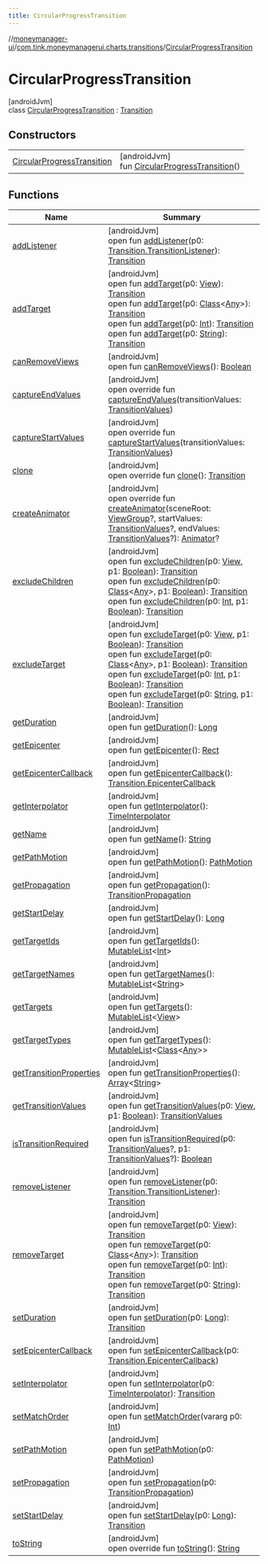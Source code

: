 ```yaml
---
title: CircularProgressTransition
---
```

//[moneymanager-ui](../../../index.html)/[com.tink.moneymanagerui.charts.transitions](../index.html)/[CircularProgressTransition](index.html)



# CircularProgressTransition



[androidJvm]\
class [CircularProgressTransition](index.html) : [Transition](https://developer.android.com/reference/kotlin/android/transition/Transition.html)



## Constructors


| | |
|---|---|
| [CircularProgressTransition](-circular-progress-transition.html) | [androidJvm]<br>fun [CircularProgressTransition](-circular-progress-transition.html)() |


## Functions


| Name | Summary |
|---|---|
| [addListener](index.html#739290687%2FFunctions%2F1000845458) | [androidJvm]<br>open fun [addListener](index.html#739290687%2FFunctions%2F1000845458)(p0: [Transition.TransitionListener](https://developer.android.com/reference/kotlin/android/transition/Transition.TransitionListener.html)): [Transition](https://developer.android.com/reference/kotlin/android/transition/Transition.html) |
| [addTarget](index.html#1835079689%2FFunctions%2F1000845458) | [androidJvm]<br>open fun [addTarget](index.html#1835079689%2FFunctions%2F1000845458)(p0: [View](https://developer.android.com/reference/kotlin/android/view/View.html)): [Transition](https://developer.android.com/reference/kotlin/android/transition/Transition.html)<br>open fun [addTarget](index.html#907758513%2FFunctions%2F1000845458)(p0: [Class](https://developer.android.com/reference/kotlin/java/lang/Class.html)&lt;[Any](https://kotlinlang.org/api/latest/jvm/stdlib/kotlin/-any/index.html)&gt;): [Transition](https://developer.android.com/reference/kotlin/android/transition/Transition.html)<br>open fun [addTarget](index.html#-1277862456%2FFunctions%2F1000845458)(p0: [Int](https://kotlinlang.org/api/latest/jvm/stdlib/kotlin/-int/index.html)): [Transition](https://developer.android.com/reference/kotlin/android/transition/Transition.html)<br>open fun [addTarget](index.html#-577420134%2FFunctions%2F1000845458)(p0: [String](https://kotlinlang.org/api/latest/jvm/stdlib/kotlin/-string/index.html)): [Transition](https://developer.android.com/reference/kotlin/android/transition/Transition.html) |
| [canRemoveViews](index.html#36733892%2FFunctions%2F1000845458) | [androidJvm]<br>open fun [canRemoveViews](index.html#36733892%2FFunctions%2F1000845458)(): [Boolean](https://kotlinlang.org/api/latest/jvm/stdlib/kotlin/-boolean/index.html) |
| [captureEndValues](capture-end-values.html) | [androidJvm]<br>open override fun [captureEndValues](capture-end-values.html)(transitionValues: [TransitionValues](https://developer.android.com/reference/kotlin/android/transition/TransitionValues.html)) |
| [captureStartValues](capture-start-values.html) | [androidJvm]<br>open override fun [captureStartValues](capture-start-values.html)(transitionValues: [TransitionValues](https://developer.android.com/reference/kotlin/android/transition/TransitionValues.html)) |
| [clone](index.html#1599221439%2FFunctions%2F1000845458) | [androidJvm]<br>open override fun [clone](index.html#1599221439%2FFunctions%2F1000845458)(): [Transition](https://developer.android.com/reference/kotlin/android/transition/Transition.html) |
| [createAnimator](create-animator.html) | [androidJvm]<br>open override fun [createAnimator](create-animator.html)(sceneRoot: [ViewGroup](https://developer.android.com/reference/kotlin/android/view/ViewGroup.html)?, startValues: [TransitionValues](https://developer.android.com/reference/kotlin/android/transition/TransitionValues.html)?, endValues: [TransitionValues](https://developer.android.com/reference/kotlin/android/transition/TransitionValues.html)?): [Animator](https://developer.android.com/reference/kotlin/android/animation/Animator.html)? |
| [excludeChildren](index.html#158408340%2FFunctions%2F1000845458) | [androidJvm]<br>open fun [excludeChildren](index.html#158408340%2FFunctions%2F1000845458)(p0: [View](https://developer.android.com/reference/kotlin/android/view/View.html), p1: [Boolean](https://kotlinlang.org/api/latest/jvm/stdlib/kotlin/-boolean/index.html)): [Transition](https://developer.android.com/reference/kotlin/android/transition/Transition.html)<br>open fun [excludeChildren](index.html#2080141996%2FFunctions%2F1000845458)(p0: [Class](https://developer.android.com/reference/kotlin/java/lang/Class.html)&lt;[Any](https://kotlinlang.org/api/latest/jvm/stdlib/kotlin/-any/index.html)&gt;, p1: [Boolean](https://kotlinlang.org/api/latest/jvm/stdlib/kotlin/-boolean/index.html)): [Transition](https://developer.android.com/reference/kotlin/android/transition/Transition.html)<br>open fun [excludeChildren](index.html#-1983859549%2FFunctions%2F1000845458)(p0: [Int](https://kotlinlang.org/api/latest/jvm/stdlib/kotlin/-int/index.html), p1: [Boolean](https://kotlinlang.org/api/latest/jvm/stdlib/kotlin/-boolean/index.html)): [Transition](https://developer.android.com/reference/kotlin/android/transition/Transition.html) |
| [excludeTarget](index.html#-452859774%2FFunctions%2F1000845458) | [androidJvm]<br>open fun [excludeTarget](index.html#-452859774%2FFunctions%2F1000845458)(p0: [View](https://developer.android.com/reference/kotlin/android/view/View.html), p1: [Boolean](https://kotlinlang.org/api/latest/jvm/stdlib/kotlin/-boolean/index.html)): [Transition](https://developer.android.com/reference/kotlin/android/transition/Transition.html)<br>open fun [excludeTarget](index.html#545532698%2FFunctions%2F1000845458)(p0: [Class](https://developer.android.com/reference/kotlin/java/lang/Class.html)&lt;[Any](https://kotlinlang.org/api/latest/jvm/stdlib/kotlin/-any/index.html)&gt;, p1: [Boolean](https://kotlinlang.org/api/latest/jvm/stdlib/kotlin/-boolean/index.html)): [Transition](https://developer.android.com/reference/kotlin/android/transition/Transition.html)<br>open fun [excludeTarget](index.html#-1168434571%2FFunctions%2F1000845458)(p0: [Int](https://kotlinlang.org/api/latest/jvm/stdlib/kotlin/-int/index.html), p1: [Boolean](https://kotlinlang.org/api/latest/jvm/stdlib/kotlin/-boolean/index.html)): [Transition](https://developer.android.com/reference/kotlin/android/transition/Transition.html)<br>open fun [excludeTarget](index.html#-130346159%2FFunctions%2F1000845458)(p0: [String](https://kotlinlang.org/api/latest/jvm/stdlib/kotlin/-string/index.html), p1: [Boolean](https://kotlinlang.org/api/latest/jvm/stdlib/kotlin/-boolean/index.html)): [Transition](https://developer.android.com/reference/kotlin/android/transition/Transition.html) |
| [getDuration](index.html#212189810%2FFunctions%2F1000845458) | [androidJvm]<br>open fun [getDuration](index.html#212189810%2FFunctions%2F1000845458)(): [Long](https://kotlinlang.org/api/latest/jvm/stdlib/kotlin/-long/index.html) |
| [getEpicenter](index.html#-2142650495%2FFunctions%2F1000845458) | [androidJvm]<br>open fun [getEpicenter](index.html#-2142650495%2FFunctions%2F1000845458)(): [Rect](https://developer.android.com/reference/kotlin/android/graphics/Rect.html) |
| [getEpicenterCallback](index.html#1327989436%2FFunctions%2F1000845458) | [androidJvm]<br>open fun [getEpicenterCallback](index.html#1327989436%2FFunctions%2F1000845458)(): [Transition.EpicenterCallback](https://developer.android.com/reference/kotlin/android/transition/Transition.EpicenterCallback.html) |
| [getInterpolator](index.html#-867325409%2FFunctions%2F1000845458) | [androidJvm]<br>open fun [getInterpolator](index.html#-867325409%2FFunctions%2F1000845458)(): [TimeInterpolator](https://developer.android.com/reference/kotlin/android/animation/TimeInterpolator.html) |
| [getName](index.html#-1314941477%2FFunctions%2F1000845458) | [androidJvm]<br>open fun [getName](index.html#-1314941477%2FFunctions%2F1000845458)(): [String](https://kotlinlang.org/api/latest/jvm/stdlib/kotlin/-string/index.html) |
| [getPathMotion](index.html#-421553301%2FFunctions%2F1000845458) | [androidJvm]<br>open fun [getPathMotion](index.html#-421553301%2FFunctions%2F1000845458)(): [PathMotion](https://developer.android.com/reference/kotlin/android/transition/PathMotion.html) |
| [getPropagation](index.html#624678152%2FFunctions%2F1000845458) | [androidJvm]<br>open fun [getPropagation](index.html#624678152%2FFunctions%2F1000845458)(): [TransitionPropagation](https://developer.android.com/reference/kotlin/android/transition/TransitionPropagation.html) |
| [getStartDelay](index.html#180812837%2FFunctions%2F1000845458) | [androidJvm]<br>open fun [getStartDelay](index.html#180812837%2FFunctions%2F1000845458)(): [Long](https://kotlinlang.org/api/latest/jvm/stdlib/kotlin/-long/index.html) |
| [getTargetIds](index.html#539163021%2FFunctions%2F1000845458) | [androidJvm]<br>open fun [getTargetIds](index.html#539163021%2FFunctions%2F1000845458)(): [MutableList](https://kotlinlang.org/api/latest/jvm/stdlib/kotlin.collections/-mutable-list/index.html)&lt;[Int](https://kotlinlang.org/api/latest/jvm/stdlib/kotlin/-int/index.html)&gt; |
| [getTargetNames](index.html#248133885%2FFunctions%2F1000845458) | [androidJvm]<br>open fun [getTargetNames](index.html#248133885%2FFunctions%2F1000845458)(): [MutableList](https://kotlinlang.org/api/latest/jvm/stdlib/kotlin.collections/-mutable-list/index.html)&lt;[String](https://kotlinlang.org/api/latest/jvm/stdlib/kotlin/-string/index.html)&gt; |
| [getTargets](index.html#-306934254%2FFunctions%2F1000845458) | [androidJvm]<br>open fun [getTargets](index.html#-306934254%2FFunctions%2F1000845458)(): [MutableList](https://kotlinlang.org/api/latest/jvm/stdlib/kotlin.collections/-mutable-list/index.html)&lt;[View](https://developer.android.com/reference/kotlin/android/view/View.html)&gt; |
| [getTargetTypes](index.html#-993607444%2FFunctions%2F1000845458) | [androidJvm]<br>open fun [getTargetTypes](index.html#-993607444%2FFunctions%2F1000845458)(): [MutableList](https://kotlinlang.org/api/latest/jvm/stdlib/kotlin.collections/-mutable-list/index.html)&lt;[Class](https://developer.android.com/reference/kotlin/java/lang/Class.html)&lt;[Any](https://kotlinlang.org/api/latest/jvm/stdlib/kotlin/-any/index.html)&gt;&gt; |
| [getTransitionProperties](index.html#-1113337698%2FFunctions%2F1000845458) | [androidJvm]<br>open fun [getTransitionProperties](index.html#-1113337698%2FFunctions%2F1000845458)(): [Array](https://kotlinlang.org/api/latest/jvm/stdlib/kotlin/-array/index.html)&lt;[String](https://kotlinlang.org/api/latest/jvm/stdlib/kotlin/-string/index.html)&gt; |
| [getTransitionValues](index.html#-1907328704%2FFunctions%2F1000845458) | [androidJvm]<br>open fun [getTransitionValues](index.html#-1907328704%2FFunctions%2F1000845458)(p0: [View](https://developer.android.com/reference/kotlin/android/view/View.html), p1: [Boolean](https://kotlinlang.org/api/latest/jvm/stdlib/kotlin/-boolean/index.html)): [TransitionValues](https://developer.android.com/reference/kotlin/android/transition/TransitionValues.html) |
| [isTransitionRequired](index.html#267713343%2FFunctions%2F1000845458) | [androidJvm]<br>open fun [isTransitionRequired](index.html#267713343%2FFunctions%2F1000845458)(p0: [TransitionValues](https://developer.android.com/reference/kotlin/android/transition/TransitionValues.html)?, p1: [TransitionValues](https://developer.android.com/reference/kotlin/android/transition/TransitionValues.html)?): [Boolean](https://kotlinlang.org/api/latest/jvm/stdlib/kotlin/-boolean/index.html) |
| [removeListener](index.html#1993933662%2FFunctions%2F1000845458) | [androidJvm]<br>open fun [removeListener](index.html#1993933662%2FFunctions%2F1000845458)(p0: [Transition.TransitionListener](https://developer.android.com/reference/kotlin/android/transition/Transition.TransitionListener.html)): [Transition](https://developer.android.com/reference/kotlin/android/transition/Transition.html) |
| [removeTarget](index.html#1356752650%2FFunctions%2F1000845458) | [androidJvm]<br>open fun [removeTarget](index.html#1356752650%2FFunctions%2F1000845458)(p0: [View](https://developer.android.com/reference/kotlin/android/view/View.html)): [Transition](https://developer.android.com/reference/kotlin/android/transition/Transition.html)<br>open fun [removeTarget](index.html#-916025998%2FFunctions%2F1000845458)(p0: [Class](https://developer.android.com/reference/kotlin/java/lang/Class.html)&lt;[Any](https://kotlinlang.org/api/latest/jvm/stdlib/kotlin/-any/index.html)&gt;): [Transition](https://developer.android.com/reference/kotlin/android/transition/Transition.html)<br>open fun [removeTarget](index.html#1893236199%2FFunctions%2F1000845458)(p0: [Int](https://kotlinlang.org/api/latest/jvm/stdlib/kotlin/-int/index.html)): [Transition](https://developer.android.com/reference/kotlin/android/transition/Transition.html)<br>open fun [removeTarget](index.html#1816935451%2FFunctions%2F1000845458)(p0: [String](https://kotlinlang.org/api/latest/jvm/stdlib/kotlin/-string/index.html)): [Transition](https://developer.android.com/reference/kotlin/android/transition/Transition.html) |
| [setDuration](index.html#-261240685%2FFunctions%2F1000845458) | [androidJvm]<br>open fun [setDuration](index.html#-261240685%2FFunctions%2F1000845458)(p0: [Long](https://kotlinlang.org/api/latest/jvm/stdlib/kotlin/-long/index.html)): [Transition](https://developer.android.com/reference/kotlin/android/transition/Transition.html) |
| [setEpicenterCallback](index.html#-1475179295%2FFunctions%2F1000845458) | [androidJvm]<br>open fun [setEpicenterCallback](index.html#-1475179295%2FFunctions%2F1000845458)(p0: [Transition.EpicenterCallback](https://developer.android.com/reference/kotlin/android/transition/Transition.EpicenterCallback.html)) |
| [setInterpolator](index.html#249811734%2FFunctions%2F1000845458) | [androidJvm]<br>open fun [setInterpolator](index.html#249811734%2FFunctions%2F1000845458)(p0: [TimeInterpolator](https://developer.android.com/reference/kotlin/android/animation/TimeInterpolator.html)): [Transition](https://developer.android.com/reference/kotlin/android/transition/Transition.html) |
| [setMatchOrder](index.html#1234211290%2FFunctions%2F1000845458) | [androidJvm]<br>open fun [setMatchOrder](index.html#1234211290%2FFunctions%2F1000845458)(vararg p0: [Int](https://kotlinlang.org/api/latest/jvm/stdlib/kotlin/-int/index.html)) |
| [setPathMotion](index.html#1248469006%2FFunctions%2F1000845458) | [androidJvm]<br>open fun [setPathMotion](index.html#1248469006%2FFunctions%2F1000845458)(p0: [PathMotion](https://developer.android.com/reference/kotlin/android/transition/PathMotion.html)) |
| [setPropagation](index.html#-1086730345%2FFunctions%2F1000845458) | [androidJvm]<br>open fun [setPropagation](index.html#-1086730345%2FFunctions%2F1000845458)(p0: [TransitionPropagation](https://developer.android.com/reference/kotlin/android/transition/TransitionPropagation.html)) |
| [setStartDelay](index.html#-345047552%2FFunctions%2F1000845458) | [androidJvm]<br>open fun [setStartDelay](index.html#-345047552%2FFunctions%2F1000845458)(p0: [Long](https://kotlinlang.org/api/latest/jvm/stdlib/kotlin/-long/index.html)): [Transition](https://developer.android.com/reference/kotlin/android/transition/Transition.html) |
| [toString](index.html#-438779726%2FFunctions%2F1000845458) | [androidJvm]<br>open override fun [toString](index.html#-438779726%2FFunctions%2F1000845458)(): [String](https://kotlinlang.org/api/latest/jvm/stdlib/kotlin/-string/index.html) |

